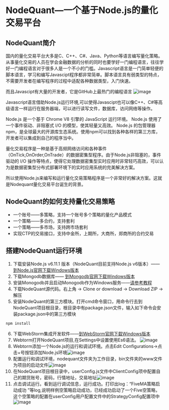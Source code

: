 # NodeQuant—一个基于Node.js的量化交易平台
## NodeQuant简介
国内的量化交易平台大多是C、C++、C#、Java、Python等语言编写量化策略。从事量化交易的人员在学会金融数据的分析的同时也要学好一门编程语言，往往学好一门编程语言对于很多人是一个不小的门槛。Javascript语言是一门简单轻便的脚本语言，学习和编写Javascipt程序都非常简单。脚本语言具有弱类型的特点，不需要开发者在编写程序的过程中适配各种数据类型，入门快速。

而且Javascipt有大量的开发者，它是GitHub上最热门的编程语言
![image](http://thumbnail0.baidupcs.com/thumbnail/5f251068d500ba14625c1dbe5de7deaa?fid=1007916211-250528-185312675350557&time=1499306400&rt=sh&sign=FDTAER-DCb740ccc5511e5e8fedcff06b081203-GkTaxgs0FwBcDkEjwCpm%2BmL9PDc%3D&expires=8h&chkv=0&chkbd=0&chkpc=&dp-logid=4323663314721508459&dp-callid=0&size=c710_u400&quality=100&vuk=-&ft=video)

Javascript语言借助Node.js运行环境,可以使得Javascipt也可以像C++、C#等高级语言一样运行在服务器端，可以进行读写文件，数据库，访问网络等操作。

Node.js 是一个基于 Chrome V8 引擎的 JavaScript 运行环境。 
Node.js 使用了一个事件驱动、非阻塞式 I/O 的模型，使其轻量又高效。 
Node.js 的包管理器 npm，是全球最大的开源库生态系统。使用npm可以找到各种各样的第三方库，开发者可以集成到自己的程序当中。

量化交易程序是一种是基于高频网络访问和各种事件（OnTick,OnOrder,OnTrade）的数据密集型程序。由于Node.js非阻塞的，事件驱动的 I/O 操作等特点，使得它处理数据密集型实时应用时非常轻巧高效，可以认为是数据密集型分布式部署环境下的实时应用系统的完美解决方案。

所以使用Node.js来编写和运行量化交易策略程序是一个非常好的解决方案。这就是Nodequant量化交易平台诞生的背景。


## NodeQuant的如何支持量化交易策略
- 一个账号——多策略，支持一个账号多个策略的量化产品模式
- 一个策略——多合约，支持套利
- 一个策略——多市场，支持跨市场套利
- 实现CTP的交易接口，支持中金所，上期所，大商所，郑商所的合约交易


## 搭建NodeQuant运行环境
1. 下载安装Node.js v6.11.1 版本（NodeQuant目前支持Node.js v6版本）—— [到Node.js官网下载Windows版本](https://nodejs.org/en/)
2. 下载Mongodb数据库—— [到Mongodb官网下载Windows版本](https://www.mongodb.com/download-center/)
3. 安装Monogodb并且启动Monogodb作为Windows服务——[请参考教程](https://jingyan.baidu.com/article/6b97984dbeef881ca2b0bf3e.html)
4. 下载NodeQuant源代码。右上角 -> Clone or download -> Download ZIP ->解压
5. 安装NodeQuant的第三方模块。打开cmd命令窗口，用命令行去到NodeQuant项目根目录，根目录中有package.json文件，输入如下命令会安装package.json中的第三方模块
``` javascript
npm install
```
6. 下载WebStorm集成开发软件——[到WebStorm官网下载Windows版本](http://www.jetbrains.com/webstorm/)
7. Webtorm打开NodeQuant项目,在Settings中设置使用Es6语法。 ![image](http://thumbnail0.baidupcs.com/thumbnail/99071cc3c8ce699f9931f362b13ae825?fid=1007916211-250528-237062125461746&time=1499835600&rt=sh&sign=FDTAER-DCb740ccc5511e5e8fedcff06b081203-ik1ao87HAmoaci66zbzeIz7GfkE%3D&expires=8h&chkv=0&chkbd=0&chkpc=&dp-logid=4465957038041940708&dp-callid=0&size=c710_u400&quality=100&vuk=-&ft=video)
8. Webtorm添加一个Node.js的运行和调试环境。点击Edit Configurations->点击+号按钮添加Node.js环境![image](http://thumbnail0.baidupcs.com/thumbnail/ed730805c9b638912962296f36eab027?fid=1007916211-250528-89609900916507&time=1499835600&rt=sh&sign=FDTAER-DCb740ccc5511e5e8fedcff06b081203-IQfH2w6maN05wMbUpaIqjzzgcD4%3D&expires=8h&chkv=0&chkbd=0&chkpc=&dp-logid=4466154054712520568&dp-callid=0&size=c710_u400&quality=100&vuk=-&ft=video)
9. 配置运行和调试环境，nodequant文件夹为工作目录，bin文件夹的www文件为项目的启动文件![image](http://thumbnail0.baidupcs.com/thumbnail/a29598fae5fee1112eec9505f65ee1f0?fid=1007916211-250528-160036252262837&time=1499835600&rt=sh&sign=FDTAER-DCb740ccc5511e5e8fedcff06b081203-s8pp9XQi3ri0iJv8I5qJNHEtaMY%3D&expires=8h&chkv=0&chkbd=0&chkpc=&dp-logid=4466095661363208493&dp-callid=0&size=c710_u400&quality=100&vuk=-&ft=video)
10. 在NodeQuant项目根目录中，userConfig.js文件中ClientConfig项中配置自己的期货账号，密码，行情地址，交易地址![image](http://thumbnail0.baidupcs.com/thumbnail/c5614fc18ec64b786a491c98a5b72f08?fid=1007916211-250528-635153244519350&time=1499839200&rt=sh&sign=FDTAER-DCb740ccc5511e5e8fedcff06b081203-t5jK8xjRMkFl8tPpVtf%2FxjIr2eU%3D&expires=8h&chkv=0&chkbd=0&chkpc=&dp-logid=4466685923565345750&dp-callid=0&size=c710_u400&quality=100&vuk=-&ft=video)
11. 点击调试运行。看到运行调试信息，运行成功。打印出log：“FiveMA策略启动成功 ”等log,说明样例空策略启动成功，已经成功启动了一个Five空策略，这个空策略的配置在userConfig用户配置文件中的StrategyConfig配置项中
![image](http://thumbnail0.baidupcs.com/thumbnail/27975dde06a7a6035a021f2b336db9e3?fid=1007916211-250528-1082672822298456&time=1499839200&rt=sh&sign=FDTAER-DCb740ccc5511e5e8fedcff06b081203-fJ3ZiPzYgs6Bd1eZGiKpyFnTY90%3D&expires=8h&chkv=0&chkbd=0&chkpc=&dp-logid=4466820918077425089&dp-callid=0&size=c710_u400&quality=100&vuk=-&ft=video)


